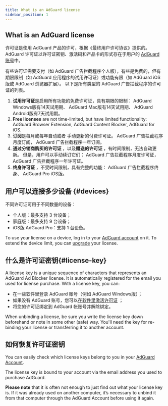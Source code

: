 ```yaml
---
title: What is an AdGuard license
sidebar_position: 1
---
```


## What is an AdGuard license

许可证是使用 AdGuard 产品的许可，根据《最终用户许可协议》提供的。 AdGuard 许可证以许可证密钥、激活码和产品卡的形式存在于用户的 [AdGuard 账号](../../account/register)中。

有些许可证需要支付（如 AdGuard 广告拦截程序个人版），有些是免费的，但有期限限制（如 AdGuard 应用程序的试用许可证）或功能有限（如 AdGuard iOS 版或 AdGuard 浏览器扩展）。 以下是所有类型的 AdGuard 广告拦截程序的许可证的列表。

1. **试用许可证**是启用所有功能的免费许可证，具有期限的限制： AdGuard Windows版有14天试用期、 AdGuard Mac版有14天试用期、 AdGuard Android版有7天试用期。
2. **Free licenses** are not time-limited, but have limited functionality: AdGuard Browser Extension, AdGuard Content Blocker, AdGuard for iOS.
3. **订阅**是每月或每年自动或者 手动更新的付费许可证。 AdGuard 广告拦截程序月度订阅， AdGuard 广告拦截程序一年订阅。
4. **通过分销商购买的许可证** ，以及**赠送的许可证** ，有时间限制，无法自动更新。 但是，用户可以手动续订它们： AdGuard 广告拦截程序月度许可证， AdGuard 广告拦截程序一年许可证。
5. **终身许可证** ，不受时间限制，具有完整的功能： AdGuard 广告拦截程序终身、 AdGuard Pro iOS版。

## 用户可以连接多少设备 {#devices}

不同许可证可用于不同数量的设备：

- 个人版：最多支持 3 台设备；
- 家庭版：最多支持 9 台设备；
- iOS版 AdGuard Pro：支持 1 台设备。

To use your license on a device, log in to your [AdGuard account](../../account/features) on it. To extend the device limit, you can [upgrade](../activation#how-to-upgrade-a-license) your license.

## 什么是许可证密钥{#license-key}

A license key is a unique sequence of characters that represents an AdGuard Ad Blocker license. It is automatically registered for the email you used for license purchase. With a license key, you can:

- 在一些软件里登录 AdGuard 账号（例如 AdGuard Windows版）；
- 如果没有 AdGuard 账号，您可以[在软件里激活许可证](../activation) ；
- 将您的许可证绑定到 AdGuard 帐账号并解除绑定。

When unbinding a license, be sure you write the license key down beforehand or note in some other (safe) way. You'll need the key for re-binding your license or transferring it to another account.

## 如何恢复许可证密钥

You can easily check which license keys belong to you in your [AdGuard Account](../../account/register).

The license key is bound to your account via the email address you used to purchase AdGuard.

**Please note** that it is often not enough to just find out what your license key is. If it was already used on another computer, it’s necessary to unbind it from that computer through the AdGuard Account before using it again.
